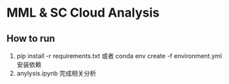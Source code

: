 # MML & SC Cloud Analysis

## How to run

1. pip install -r requirements.txt	或者 conda env create -f environment.yml安装依赖
2. anylysis.ipynb 完成相关分析
